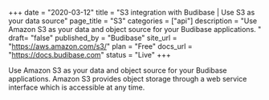 +++
date = "2020-03-12"
title = "S3 integration with Budibase | Use S3 as your data source"
page_title = "S3"
categories = ["api"] 
description = "Use Amazon S3 as your data and object source for your Budibase applications. "
draft= "false"
published_by = "Budibase"
site_url = "https://aws.amazon.com/s3/"
plan = "Free"
docs_url = "https://docs.budibase.com"
status = "Live" 
+++

Use Amazon S3 as your data and object source for your Budibase applications. Amazon S3 provides object storage through a web service interface which is accessible at any time.